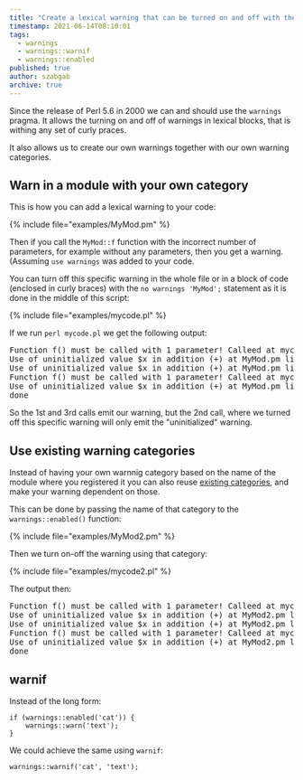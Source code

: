 ```yaml
---
title: "Create a lexical warning that can be turned on and off with the "warnings" pragma."
timestamp: 2021-06-14T08:10:01
tags:
  - warnings
  - warnings::warnif
  - warnings::enabled
published: true
author: szabgab
archive: true
---
```



Since the release of Perl 5.6 in 2000 we can and should use the `warnings` pragma.
It allows the turning on and off of warnings in lexical blocks, that is withing any set of curly praces.

It also allows us to create our own warnings together with our own warning categories.


## Warn in a module with your own category

This is how you can add a lexical warning to your code:

{% include file="examples/MyMod.pm" %}

Then if you call the `MyMod::f` function with the incorrect number of parameters,
for example without any parameters, then you get a warning. (Assuming `use warnings` was
added to your code.

You can turn off this specific warning in the whole file or in a block of code (enclosed in curly braces)
with the `no warnings 'MyMod';` statement as it is done in the middle of this script:

{% include file="examples/mycode.pl" %}

If we run `perl mycode.pl` we get the following output:

<pre>
Function f() must be called with 1 parameter! Calleed at mycode.pl line 7.
Use of uninitialized value $x in addition (+) at MyMod.pm line 14.
Use of uninitialized value $x in addition (+) at MyMod.pm line 14.
Function f() must be called with 1 parameter! Calleed at mycode.pl line 16.
Use of uninitialized value $x in addition (+) at MyMod.pm line 14.
done
</pre>

So the 1st and 3rd calls emit our warning, but the 2nd call, where we turned off this specific warning will only emit
the "uninitialized" warning.


## Use existing warning categories

Instead of having your own warnnig category based on the name of the module where you registered it
you can also reuse [existing categories](https://metacpan.org/pod/warnings#Category-Hierarchy),
and make your warning dependent on those.

This can be done by passing the name of that category to the `warnings::enabled()` function:

{% include file="examples/MyMod2.pm" %}

Then we turn on-off the warning using that category:

{% include file="examples/mycode2.pl" %}

The output then:

<pre>
Function f() must be called with 1 parameter! Calleed at mycode2.pl line 7.
Use of uninitialized value $x in addition (+) at MyMod2.pm line 14.
Use of uninitialized value $x in addition (+) at MyMod2.pm line 14.
Function f() must be called with 1 parameter! Calleed at mycode2.pl line 16.
Use of uninitialized value $x in addition (+) at MyMod2.pm line 14.
done
</pre>

## warnif

Instead of the long form:

```
if (warnings::enabled('cat')) {
    warnings::warn('text');
}
```

We could achieve the same using `warnif`:

```
warnings::warnif('cat', 'text');
```

